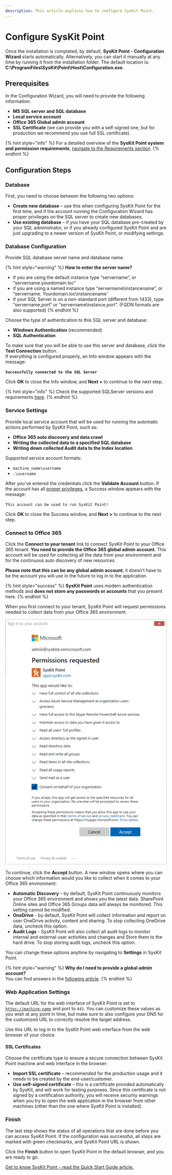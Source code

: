 ```yaml
---
description: This article explains how to configure SysKit Point.
---
```


# Configure SysKit Point

Once the installation is completed, by default, **SysKit Point - Configuration Wizard** starts automatically. Alternatively, you can start it manually at any time by running it from the installation folder. The default location is: **C:\ProgramFiles\SysKit\Point\Host\Configuration.exe**.

## Prerequisites

In the Configuration Wizard, you will need to provide the following information:

* **MS SQL server and SQL database**
* **Local service account**
* **Office 365 Global admin account**
* **SSL Certificate** \(we can provide you with a self-signed one, but for production we recommend you use full SSL certificate\).

{% hint style="info" %}
For a detailed overview of the **SysKit Point system and permission requirements**, [navigate to the Requirements section](../requirements/).
{% endhint %}

## Configuration Steps

### Database

First, you need to choose between the following two options: 

* **Create new database** – use this when configuring SysKit Point for the first time, and if the account running the Configuration Wizard has proper privileges on the SQL server to create new databases. 
* **Use existing database** – if you have your SQL database pre-created by your SQL administrator, or if you already configured SysKit Point and are just upgrading to a newer version of SysKit Point, or modifying settings. 

### Database Configuration

Provide SQL database server name and database name.

{% hint style="warning" %}
**How to enter the server name?** 

* if you are using the default instance type “servername”, or “servername.yourdomain.loc” 
* if you are using a named instance type “servername\instancename”, or “servername. Yourdomain.loc\instancenameˇ  
* if your SQL Server is on a non-standard port \(different from 1433\), type “servername,port” or “servername\instance,port”. \(FQDN formats are also supported\) 
{% endhint %}

 Choose the type of authentication to this SQL server and database: 

* **Windows Authentication** \(recommended\)  
* **SQL Authentication** 

To make sure that you will be able to use this server and database, click the **Test Connection** button.  
If everything is configured properly, an Info window appears with the message:  
  
**`Successfully connected to the SQL Server`** 

Click **OK** to close the Info window, and **Next &gt;** to continue to the next step. 

{% hint style="info" %}
Check the supported SQLServer versions and requirements [here](../requirements/system-requirements.md).
{% endhint %}

### Service Settings

Provide local service account that will be used for running the automatic actions performed by SysKit Point, such as:  

* **Office 365 auto discovery and data crawl** 
* **Writing the collected data to a specified SQL database**  
* **Writing down collected Audit data to the Index location** 

Supported service account formats: 

* `machine_name\username`
* `.\username`

After you've entered the credentials click the **Validate Account** button. If the account has all [proper privileges](../requirements/permission-requirements.md), a Success window appears with the message:   
  
`This account can be used to run SysKit Point!` 

Click **OK** to close the Success window, and **Next &gt;** to continue to the next step. 

### Connect to Office 365

Click the **Connect to your tenant** link to connect SysKit Point to your Office 365 tenant. **You need to provide the Office 365 global admin account.** This account will be used for collecting all the data from your environment and for the continuous auto discovery of new resources.  

**Please note that this can be any global admin account**; it doesn’t have to be the account you will use in the future to log in to the application.  

{% hint style="success" %}
**SysKit Point** uses modern authentication methods and **does not store any passwords or accounts** that you present here.
{% endhint %}

When you first connect to your tenant, SysKit Point will request permissions needed to collect data from your Office 365 environment.

![Global Administrator Consent](../.gitbook/assets/permission-requirements_consent.png)

To continue, click the **Accept** button. A new window opens where you can choose which information would you like to collect when it comes to your Office 365 environment:

* **Automatic Discovery** – by default, SysKit Point continuously monitors your Office 365 environment and shows you the latest data. SharePoint Online sites and Office 365 Groups data will always be monitored. This setting cannot be modified.
* **OneDrive** - by default, SysKit Point will collect information and report on user OneDrive activity, content and sharing. To stop collecting OneDrive data, uncheck this option.
* **Audit Logs** - SysKit Point will also collect all audit logs to monitor internal and external user activities and changes and Store them to the hard drive. To stop storing audit logs, uncheck this option.

You can change these options anytime by navigating to **Settings** in SysKit Point. 

{% hint style="warning" %}
**Why do I need to provide a global admin account?**  
You can find answers in the [following article](../requirements/permission-requirements.md).
{% endhint %}

### Web Application Settings

The default URL for the web interface of SysKit Point is set to [`https://machine-name`](https://machine-name/) and port to `443`. You can customize these values as you wish at any point in time, but make sure to also configure your DNS for the customized URL to correctly resolve the target address.   
   
Use this URL to log in to the SysKit Point web interface from the web browser of your choice. 

#### SSL Certificates

Choose the certificate type to ensure a secure connection between SysKit Point machine and web interface in the browser: 

* **Import SSL certificate** – recommended for the production usage and it needs to be created by the end-user/customer. 
* **Use self-signed certificate** – this is a certificate provided automatically by SysKit, and will work for testing purposes. Since this certificate is not signed by a certification authority, you will receive security warnings when you try to open the web application in the browser from other machines \(other than the one where SysKit Point is installed\). 

### Finish

The last step shows the status of all operations that are done before you can access SysKit Point. If the configuration was successful, all steps are marked with green checkmarks, and SysKit Point URL is shown.   
  
Click the **Finish** button to open SysKit Point in the default browser, and you are ready to go.   


[Get to know SysKit Point - read the Quick Start Guide article.](../how-to/syskit-point-quick-start-guide.md)

